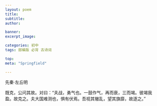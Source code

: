 ```yaml
---
layout: poem
title: 
subtitle: 
author: 

banner:
excerpt_image: 

categories: 初中
tags: 部编版 必背 古诗词

top: 
meta: "Springfield"

---
```


先秦·左丘明

既克，公问其故。对曰：“夫战，勇气也。一鼓作气，再而衰，三而竭。彼竭我盈。故克之。夫大国难测也，惧有伏焉。吾视其辙乱，望其旗靡，故逐之。”